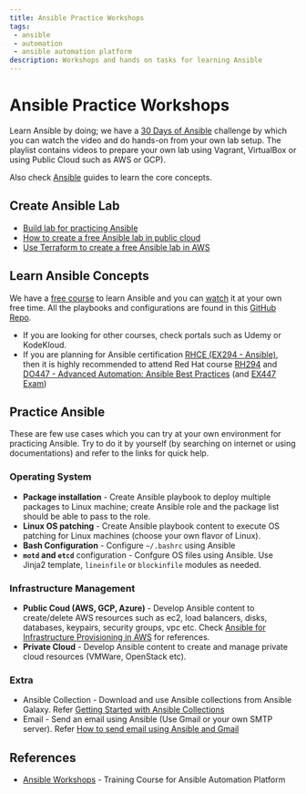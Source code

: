 ```yaml
---
title: Ansible Practice Workshops
tags:
 - ansible
 - automation
 - ansible automation platform
description: Workshops and hands on tasks for learning Ansible
---
```


# Ansible Practice Workshops

Learn Ansible by doing; we have a [30 Days of Ansible](https://github.com/ginigangadharan/30-Days-of-Ansible-Bootcamp) challenge by which you can watch the video and do hands-on  from your own lab setup. The playlist contains videos to prepare your own lab using Vagrant, VirtualBox or using Public Cloud such as AWS or GCP). 

Also check [Ansible](https://www.techbeatly.com/ansible/) guides to learn the core concepts.

## Create Ansible Lab

- [Build lab for practicing Ansible](https://youtu.be/6sulABLjEJM)
- [How to create a free Ansible lab in public cloud](https://youtu.be/eHj2NATil5M)
- [Use Terraform to create a free Ansible lab in AWS](https://youtu.be/JTIcTGU2JGY)

## Learn Ansible Concepts

We have a [free course](http://techbeatly.com/ansible-course) to learn Ansible and you can [watch](http://techbeatly.com/ansible-course) it at your own free time. All the playbooks and configurations are found in this [GitHub Repo](https://github.com/ginigangadharan/30-Days-of-Ansible-Bootcamp).

- If you are looking for other courses, check portals such as Udemy or KodeKloud.
- If you are planning for Ansible certification [RHCE (EX294 - Ansible)](https://www.redhat.com/en/services/training/ex294-red-hat-certified-engineer-rhce-exam-red-hat-enterprise-linux-8), then it is highly recommended to attend Red Hat course [RH294](https://www.redhat.com/en/services/training/rh294-red-hat-linux-automation-with-ansible) and [DO447 - Advanced Automation: Ansible Best Practices](https://www.redhat.com/en/services/training/do447-advanced-automation-ansible-best-practices) (and [EX447 Exam](https://www.redhat.com/en/services/training/ex447-red-hat-certified-specialist-advanced-automation-ansible-best-practices-exam))

## Practice Ansible

These are few use cases which you can try at your own environment for practicing Ansible. Try to do it by yourself (by searching on internet or using documentations) and refer to the links for quick help.

### Operating System

- **Package installation** - Create Ansible playbook to deploy multiple packages to Linux machine; create Ansible role and the package list should be able to pass to the role.
- **Linux OS patching** - Create Ansible playbook content to execute OS patching for Linux machines (choose your own flavor of Linux).
- **Bash Configuration** - Configure `~/.bashrc` using Ansible
- **`motd` and `etcd`** configuration - Confgure OS files using Ansible. Use Jinja2 template, `lineinfile` or `blockinfile` modules as needed. 

### Infrastructure Management

- **Public Coud (AWS, GCP, Azure)** - Develop Ansible content to create/delete AWS resources such as ec2, load balancers, disks, databases, keypairs, security groups, vpc etc. Check [Ansible for Infrastructure Provisioning in AWS](https://www.techbeatly.com/ansible-for-infrastructure-provisioning-in-aws-ansible-real-life-series/) for references. 
- **Private Cloud** - Develop Ansible content to create and manage private cloud resources (VMWare, OpenStack etc).


### Extra

- Ansible Collection - Download and use Ansible collections from Ansible Galaxy. Refer [Getting Started with Ansible Collections](https://www.techbeatly.com/getting-started-with-ansible-collections/)
- Email - Send an email using Ansible (Use Gmail or your own SMTP server). Refer [How to send email using Ansible and Gmail](https://www.techbeatly.com/ansible-gmail/)

## References

- [Ansible Workshops](https://github.com/ansible/workshops) - Training Course for Ansible Automation Platform